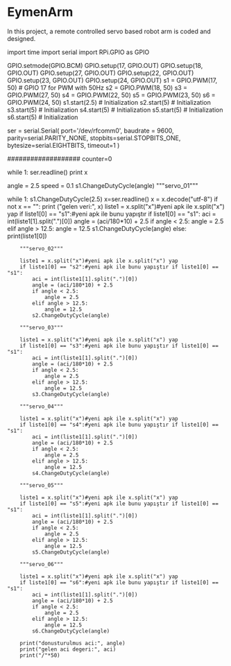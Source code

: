 # EymenArm
In this project, a remote controlled servo based robot arm is coded and designed.




import time 
import serial 
import RPi.GPIO as GPIO

GPIO.setmode(GPIO.BCM)
GPIO.setup(17, GPIO.OUT)
GPIO.setup(18, GPIO.OUT)
GPIO.setup(27, GPIO.OUT)
GPIO.setup(22, GPIO.OUT)
GPIO.setup(23, GPIO.OUT)
GPIO.setup(24, GPIO.OUT)
s1 = GPIO.PWM(17, 50) # GPIO 17 for PWM with 50Hz
s2 = GPIO.PWM(18, 50)
s3 = GPIO.PWM(27, 50)
s4 = GPIO.PWM(22, 50)
s5 = GPIO.PWM(23, 50)
s6 = GPIO.PWM(24, 50)
s1.start(2.5) # Initialization
s2.start(5) # Initialization
s3.start(5) # Initialization
s4.start(5) # Initialization
s5.start(5) # Initialization
s6.start(5) # Initialization


ser = serial.Serial(
port='/dev/rfcomm0', 
baudrate = 9600, 
parity=serial.PARITY_NONE, 
stopbits=serial.STOPBITS_ONE, 
bytesize=serial.EIGHTBITS, 
timeout=1 
    )

###################
counter=0

while 1:
    ser.readline()
    print x
    
angle = 2.5
speed = 0.1
s1.ChangeDutyCycle(angle)
"""servo_01"""

while 1:
    s1.ChangeDutyCycle(2.5)
    x=ser.readline()
    x = x.decode("utf-8")
    if not x == "":
        print ("gelen veri:", x)
        liste1 = x.split("x")#yeni apk ile x.split("x") yap
        if liste1[0] == "s1":#yeni apk ile bunu yapıştır if liste1[0] == "s1":
            aci = int(liste1[1].split(".")[0])
            angle = (aci/180*10) + 2.5
            if angle < 2.5:
                angle = 2.5
            elif angle > 12.5:
                angle = 12.5
            s1.ChangeDutyCycle(angle)
        else:
            print(liste1[0])
    
        """servo_02"""
        
        liste1 = x.split("x")#yeni apk ile x.split("x") yap
        if liste1[0] == "s2":#yeni apk ile bunu yapıştır if liste1[0] == "s1":
            aci = int(liste1[1].split(".")[0])
            angle = (aci/180*10) + 2.5
            if angle < 2.5:
                angle = 2.5
            elif angle > 12.5:
                angle = 12.5
            s2.ChangeDutyCycle(angle)
            
        """servo_03"""
        
        liste1 = x.split("x")#yeni apk ile x.split("x") yap
        if liste1[0] == "s3":#yeni apk ile bunu yapıştır if liste1[0] == "s1":
            aci = int(liste1[1].split(".")[0])
            angle = (aci/180*10) + 2.5
            if angle < 2.5:
                angle = 2.5
            elif angle > 12.5:
                angle = 12.5
            s3.ChangeDutyCycle(angle)

        """servo_04"""

        liste1 = x.split("x")#yeni apk ile x.split("x") yap
        if liste1[0] == "s4":#yeni apk ile bunu yapıştır if liste1[0] == "s1":
            aci = int(liste1[1].split(".")[0])
            angle = (aci/180*10) + 2.5
            if angle < 2.5:
                angle = 2.5
            elif angle > 12.5:
                angle = 12.5
            s4.ChangeDutyCycle(angle)

        """servo_05"""

        liste1 = x.split("x")#yeni apk ile x.split("x") yap
        if liste1[0] == "s5":#yeni apk ile bunu yapıştır if liste1[0] == "s1":
            aci = int(liste1[1].split(".")[0])
            angle = (aci/180*10) + 2.5
            if angle < 2.5:
                angle = 2.5
            elif angle > 12.5:
                angle = 12.5
            s5.ChangeDutyCycle(angle)
            
        """servo_06"""

        liste1 = x.split("x")#yeni apk ile x.split("x") yap
        if liste1[0] == "s6":#yeni apk ile bunu yapıştır if liste1[0] == "s1":
            aci = int(liste1[1].split(".")[0])
            angle = (aci/180*10) + 2.5
            if angle < 2.5:
                angle = 2.5
            elif angle > 12.5:
                angle = 12.5
            s6.ChangeDutyCycle(angle)

        print("donusturulmus aci:", angle)
        print("gelen aci degeri:", aci)
        print("/"*50)
        
